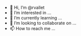 - 👋 Hi, I’m @rvallet
- 👀 I’m interested in ...
- 🌱 I’m currently learning ...
- 💞️ I’m looking to collaborate on ...
- 📫 How to reach me ...

<!---
rvallet/rvallet is a ✨ special ✨ repository because its `README.md` (this file) appears on your GitHub profile.
You can click the Preview link to take a look at your changes.
--->
